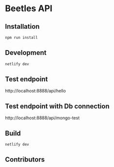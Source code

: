 # Beetles API


## Installation

```bash
npm run install
```

## Development

```bash
netlify dev

```

## Test endpoint

http://localhost:8888/api/hello

## Test endpoint with Db connection

http://localhost:8888/api/mongo-test


## Build

```bash
netlify dev

```



## Contributors





